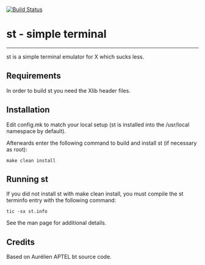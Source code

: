 [![Build Status](https://travis-ci.com/k-hosokawa/st.svg?branch=master)](https://travis-ci.com/k-hosokawa/st)
# st - simple terminal
--------------------
st is a simple terminal emulator for X which sucks less.


Requirements
------------
In order to build st you need the Xlib header files.


Installation
------------
Edit config.mk to match your local setup (st is installed into
the /usr/local namespace by default).

Afterwards enter the following command to build and install st (if
necessary as root):

    make clean install


Running st
----------
If you did not install st with make clean install, you must compile
the st terminfo entry with the following command:

    tic -sx st.info

See the man page for additional details.

Credits
-------
Based on Aurélien APTEL <aurelien dot aptel at gmail dot com> bt source code.

